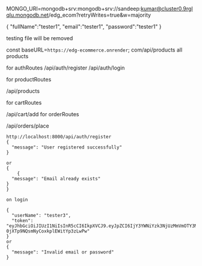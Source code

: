 MONGO_URI=mongodb+srv:mongodb+srv://sandeep:kumar@cluster0.9rglqlu.mongodb.net/edg_ecom?retryWrites=true&w=majority


{
 "fullName":"tester1",
     "email":"tester1", 
     "password":"tester1" 
}

testing file will be removed 


const baseURL=`https://edg-ecommerce.onrender`;
com/api/products all products


for authRoutes
/api/auth/register
/api/auth/login

for productRoutes

/api/products

for cartRoutes

/api/cart/add
for orderRoutes

/api/orders/place

```
http://localhost:8000/api/auth/register 
{
  "message": "User registered successfully"
}

or
{
    {
  "message": "Email already exists"
}
}

```

```
on login

{
  "userName": "tester3",
  "token": "eyJhbGciOiJIUzI1NiIsInR5cCI6IkpXVCJ9.eyJpZCI6IjY3YWNiYzk3NjUzMmVmOTY3MzZlOWU0YyIsImlhdCI6MTczOTM3NDE1OSwiZXhwIjoxNzM5OTc4OTU5fQ.KWrNM6RWLVD7-0jXTp9NQsmNyCoxkplEWitYp3zLwPw"
}
or
{
  "message": "Invalid email or password"
}

```

